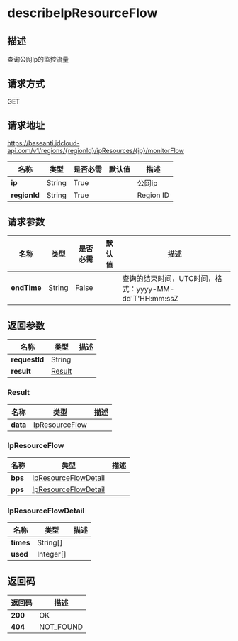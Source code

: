 # describeIpResourceFlow


## 描述
查询公网Ip的监控流量

## 请求方式
GET

## 请求地址
https://baseanti.jdcloud-api.com/v1/regions/{regionId}/ipResources/{ip}/monitorFlow

|名称|类型|是否必需|默认值|描述|
|---|---|---|---|---|
|**ip**|String|True||公网ip|
|**regionId**|String|True||Region ID|

## 请求参数
|名称|类型|是否必需|默认值|描述|
|---|---|---|---|---|
|**endTime**|String|False||查询的结束时间，UTC时间，格式：yyyy-MM-dd'T'HH:mm:ssZ|


## 返回参数
|名称|类型|描述|
|---|---|---|
|**requestId**|String||
|**result**|[Result](##Result)||


### <a name="Result">Result</a>
|名称|类型|描述|
|---|---|---|
|**data**|[IpResourceFlow](##IpResourceFlow)||
### <a name="IpResourceFlow">IpResourceFlow</a>
|名称|类型|描述|
|---|---|---|
|**bps**|[IpResourceFlowDetail](##IpResourceFlowDetail)||
|**pps**|[IpResourceFlowDetail](##IpResourceFlowDetail)||
### <a name="IpResourceFlowDetail">IpResourceFlowDetail</a>
|名称|类型|描述|
|---|---|---|
|**times**|String[]||
|**used**|Integer[]||

## 返回码
|返回码|描述|
|---|---|
|**200**|OK|
|**404**|NOT_FOUND|
